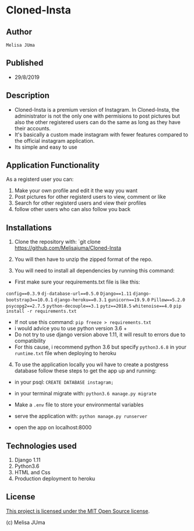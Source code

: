 # Cloned-Insta
## Author
    Melisa JUma
## Published
* 29/8/2019

## Description
* Cloned-Insta is a premium version of Instagram. In Cloned-Insta, the administrator is not the only one with permisions to post pictures but also the other registered users can do the same as long as they have their accounts.
* It's basically a custom made instagram with fewer features compared to the official instagram application.
* Its simple and easy to use 


## Application Functionality
As a registerd user you can:

1. Make your own profile and edit it the way you want 
2. Post pictures for other registerd users to view, comment or like
3. Search for other registerd users and view their profiles
4. follow other users who can also follow you back



## Installations

1. Clone the repository with:
`git clone https://github.com/Melisajuma/Cloned-Insta
2. You will then have to unzip the zipped format of the repo.

3. You will need to install all dependencies by running this command:
* First make sure your requirements.txt file is like this:

`config==0.3.9`
`dj-database-url==0.5.0`
`Django==1.11`
`django-bootstrap3==10.0.1`
`django-heroku==0.3.1`
`gunicorn==19.9.0`
`Pillow==5.2.0`
`psycopg2==2.7.5`
`python-decouple==3.1`
`pytz==2018.5`
`whitenoise==4.0`
`pip install -r requirements.txt`

* If not use this command:
`pip freeze > requirements.txt`
* i would advice you to use python version 3.6 +
* Do not try to use django version above 1.11, it will result to errors due to compatibility
* For this cause, i recommend python 3.6 but specify `python3.6.8` in your `runtime.txt` file when deploying to heroku

4. To use the application locally you wil have to create a postgress database
follow these steps to get the app up and running:
* in your psql:
`CREATE DATABASE instagram;`
* in your terminal migrate with:
`python3.6 manage.py migrate`
* Make a `.env` file to store your environmental variables

* serve the application with:
`python manage.py runserver`
* open the app on localhost:8000

## Technologies used
1. Django 1.11
2. Python3.6
3. HTML and Css
4. Production deployment to heroku
## License

[This project is licensed under the MIT Open Source license](License).

(c) Melisa JUma
